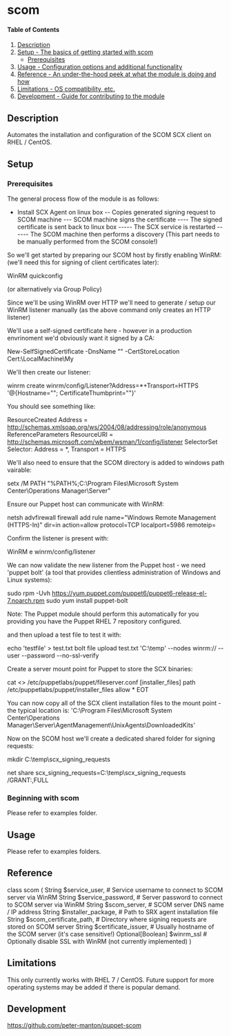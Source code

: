 # scom

#### Table of Contents

1. [Description](#description)
1. [Setup - The basics of getting started with scom](#setup)
    * [Prerequisites](#prerequisites)
1. [Usage - Configuration options and additional functionality](#usage)
1. [Reference - An under-the-hood peek at what the module is doing and how](#reference)
1. [Limitations - OS compatibility, etc.](#limitations)
1. [Development - Guide for contributing to the module](#development)

## Description

Automates the installation and configuration of the SCOM SCX client on RHEL / CentOS.

## Setup

### Prerequisites 

The general process flow of the module is as follows:

- Install SCX Agent on linux box
-- Copies generated signing request to SCOM machine
--- SCOM machine signs the certificate
---- The signed certificate is sent back to linux box
----- The SCX service is restarted
------ The SCOM machine then performs a discovery (This part needs to be manually performed from the SCOM console!)

So we'll get started by preparing our SCOM host by firstly enabling WinRM: (we'll need this for signing of client certificates later):

WinRM quickconfig

(or alternatively via Group Policy)

Since we'll be using WinRM over HTTP we'll need to generate / setup our WinRM listener manually (as the above command only creates an HTTP listener)

We'll use a self-signed certificate here - however in a production envrinoment we'd obviously want it signed by a CA:

New-SelfSignedCertificate -DnsName "<dns-name>" -CertStoreLocation Cert:\LocalMachine\My

We'll then create our listener:

winrm create winrm/config/Listener?Address=*+Transport=HTTPS '@{Hostname="<dns-name>"; CertificateThumbprint="<ceritficate-thumbprint-from-the-prior-command-output>"}'

You should see something like:

ResourceCreated
    Address = http://schemas.xmlsoap.org/ws/2004/08/addressing/role/anonymous
    ReferenceParameters
        ResourceURI = http://schemas.microsoft.com/wbem/wsman/1/config/listener
        SelectorSet
            Selector: Address = *, Transport = HTTPS
            
We'll also need to ensure that the SCOM directory is added to windows path vairable:

setx /M PATH "%PATH%;C:\Program Files\Microsoft System Center\Operations Manager\Server"

Ensure our Puppet host can communicate with WinRM:

netsh advfirewall firewall add rule name="Windows Remote Management (HTTPS-In)" dir=in action=allow protocol=TCP localport=5986 remoteip=<puppet-ip-address>

Confirm the listener is present with:

WinRM e winrm/config/listener
            
We can now validate the new listener from the Puppet host - we need 'puppet bolt' (a tool that provides clientless administration of Windows and Linux systems):

sudo rpm -Uvh https://yum.puppet.com/puppet6/puppet6-release-el-7.noarch.rpm
sudo yum install puppet-bolt

Note: The Puppet module should perform this automatically for you providing you have the Puppet RHEL 7 repository configured.

and then upload a test file to test it with:

echo 'testfile' > test.txt
bolt file upload test.txt 'C:\temp'  --nodes winrm://<dns-name> --user <service-user> --password <password> --no-ssl-verify


Create a server mount point for Puppet to store the SCX binaries:

cat <<EOT >> /etc/puppetlabs/puppet/fileserver.conf
[installer_files]
    path /etc/puppetlabs/puppet/installer_files
    allow *
EOT

You can now copy all of the SCX client installation files to the mount point - the typical location is: 'C:\Program Files\Microsoft System Center\Operations Manager\Server\AgentManagement\UnixAgents\DownloadedKits\'

Now on the SCOM host we'll create a dedicated shared folder for signing requests:

mkdir C:\temp\scx_signing_requests

net share scx_signing_requests=C:\temp\scx_signing_requests /GRANT:<service-user>,FULL

### Beginning with scom

Please refer to examples folder.

## Usage

Please refer to examples folders.

## Reference

class scom (
  String $service_user, # Service username to connect to SCOM server via WinRM
  String $service_password, # Server password to connect to SCOM server via WinRM
  String $scom_server, # SCOM server DNS name / IP address
  String $installer_package, # Path to SRX agent installation file 
  String $scom_certificate_path, # Directory where signing requests are stored on SCOM server
  String $certificate_issuer, # Usually hostname of the SCOM server (it's case sensitive!)
  Optional[Boolean] $winrm_ssl # Optionally disable SSL with WinRM (not currently implemented) 
)


## Limitations

This only currently works with RHEL 7 / CentOS. Future support for more operating systems may be added if there is popular demand.

## Development

https://github.com/peter-manton/puppet-scom
